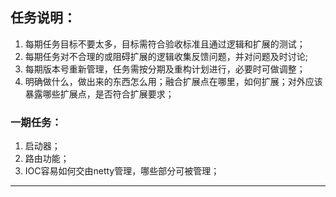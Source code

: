 ## 任务说明：

1. 每期任务目标不要太多，目标需符合验收标准且通过逻辑和扩展的测试；
2. 每期任务对不合理的或阻碍扩展的逻辑收集反馈问题，并对问题及时讨论;
3. 每期版本号重新管理，任务需按分期及重构计划进行，必要时可做调整；
4. 明确做什么，做出来的东西怎么用；融合扩展点在哪里，如何扩展；对外应该暴露哪些扩展点，是否符合扩展要求；

### 一期任务：

1. 启动器；
2. 路由功能；
3. IOC容易如何交由netty管理，哪些部分可被管理；

------
